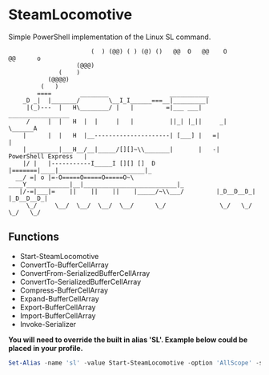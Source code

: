 # SteamLocomotive
Simple PowerShell implementation of the Linux SL command.

```
                       (  ) (@@) ( ) (@) ()   @@  O   @@    O         @@      o        
                   (@@@)                                                               
              (    )                                                                   
           (@@@@)                                                                      
         (   )                                                                         
        ====        ________                 ___________                               
    _D _|  |_______/        \__I_I______===__|_________|                               
     |(_)---  |   H\________/ |   |         =|___ ___|      _________________          
     /     |  |   H  |  |     |   |          ||_| |_||     _|                \______A  
    |      |  |   H  |__---------------------| [___] |   =|                        |   
    | ________|___H__/__|_____/[][]~\\_______|       |   -|   PowerShell Express   |   
    |/ |   |-----------I_____I [][] []  D    |=======|____|________________________|_  
  __/ =| o |=-O=====O=====O=====O~\ ____Y____________|__|__________________________|_  
   |/-=|___|=    ||    ||    ||    |_____/~\\___/         |_D__D__D_|  |_D__D__D_|     
     \_/     \__/  \__/  \__/  \__/      \_/               \_/   \_/    \_/   \_/      
```

## Functions
- Start-SteamLocomotive
- ConvertTo-BufferCellArray
- ConvertFrom-SerializedBufferCellArray
- ConvertTo-SerializedBufferCellArray
- Compress-BufferCellArray
- Expand-BufferCellArray
- Export-BufferCellArray
- Import-BufferCellArray
- Invoke-Serializer

**You will need to override the built in alias 'SL'. Example below could be placed in your profile.**
```powershell
Set-Alias -name 'sl' -value Start-SteamLocomotive -option 'AllScope' -scope 'Global' -force
```
